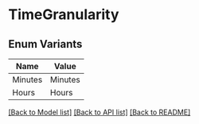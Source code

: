 # TimeGranularity

## Enum Variants

| Name | Value |
|---- | -----|
| Minutes | Minutes |
| Hours | Hours |


[[Back to Model list]](../README.md#documentation-for-models) [[Back to API list]](../README.md#documentation-for-api-endpoints) [[Back to README]](../README.md)


